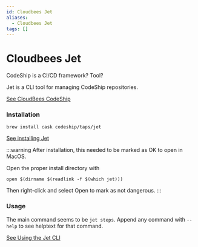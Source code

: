 ```yaml
---
id: Cloudbees Jet
aliases:
  - Cloudbees Jet
tags: []
---
```


# Cloudbees Jet

CodeShip is a CI/CD framework? Tool?

Jet is a CLI tool for managing CodeShip repositories.

[See CloudBees CodeShip](https://docs.cloudbees.com/docs/cloudbees-codeship/latest/)

### Installation

```shell
brew install cask codeship/taps/jet
```

[See installing Jet](https://docs.cloudbees.com/docs/cloudbees-codeship/latest/pro-jet-cli/installation#_installing_jet)

:::warning
After installation, this needed to be marked as OK to open in MacOS.

Open the proper install directory with
```shell
open $(dirname $(readlink -f $(which jet)))
```

Then right-click and select Open to mark as not dangerous.
:::

### Usage

The main command seems to be `jet steps`.
Append any command with `--help` to see helptext for that command.

[See Using the Jet CLI](https://docs.cloudbees.com/docs/cloudbees-codeship/latest/pro-jet-cli/usage-overview)

